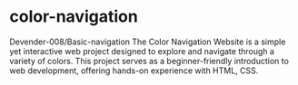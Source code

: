 # color-navigation
Devender-008/Basic-navigation
The Color Navigation Website is a simple yet interactive web project designed to explore and navigate through a variety of colors. This project serves as a beginner-friendly introduction to web development, offering hands-on experience with HTML, CSS.
